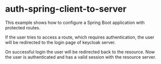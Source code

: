 # auth-spring-client-to-server

This example shows how to configure a Spring Boot application with protected routes.

If the user tries to access a route, which requires authentication, the user will be redirected to the login page of keycloak server.

On successful login the user will be redirected back to the resource. Now the user is authenticated and has a valid session with the resource server.

